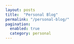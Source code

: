 ```yaml
---
layout: posts
title:  "Personal Blog"
permalink: "/personal-blog/"
pagination:
  enabled: true
  category: personal
---
```

